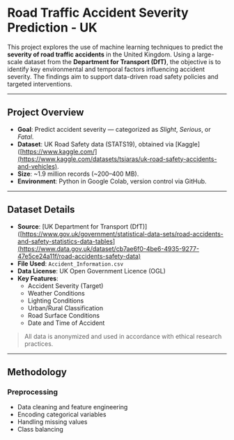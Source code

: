 
# Road Traffic Accident Severity Prediction - UK

This project explores the use of machine learning techniques to predict the **severity of road traffic accidents** in the United Kingdom. Using a large-scale dataset from the **Department for Transport (DfT)**, the objective is to identify key environmental and temporal factors influencing accident severity. The findings aim to support data-driven road safety policies and targeted interventions.

---

## Project Overview

- **Goal**: Predict accident severity — categorized as *Slight*, *Serious*, or *Fatal*.
- **Dataset**: UK Road Safety data (STATS19), obtained via [Kaggle]([https://www.kaggle.com/](https://www.kaggle.com/datasets/tsiaras/uk-road-safety-accidents-and-vehicles).
- **Size**: ~1.9 million records (~200–400 MB).
- **Environment**: Python in Google Colab, version control via GitHub.

---

## Dataset Details

- **Source**: [UK Department for Transport (DfT)]([https://www.gov.uk/government/statistical-data-sets/road-accidents-and-safety-statistics-data-tables](https://www.data.gov.uk/dataset/cb7ae6f0-4be6-4935-9277-47e5ce24a11f/road-accidents-safety-data)
- **File Used**: `Accident_Information.csv`
- **Data License**: UK Open Government Licence (OGL)
- **Key Features**:
  - Accident Severity (Target)
  - Weather Conditions
  - Lighting Conditions
  - Urban/Rural Classification
  - Road Surface Conditions
  - Date and Time of Accident

> All data is anonymized and used in accordance with ethical research practices.

---

## Methodology

### Preprocessing

- Data cleaning and feature engineering
- Encoding categorical variables
- Handling missing values
- Class balancing
